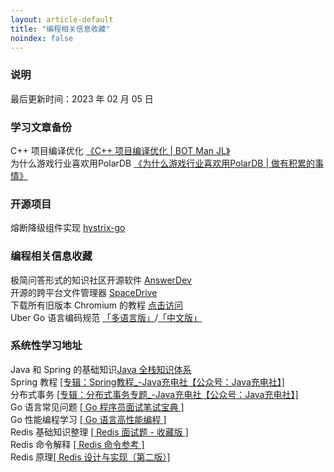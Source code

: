```yaml
---
layout: article-default
title: "编程相关信息收藏"
noindex: false
---
```


<article>
    <h3>说明</h3>
    最后更新时间：2023 年 02 月 05 日
    <h3>学习文章备份</h3>
    C++ 项目编译优化  <a target="_blank" rel="noopener nofollow" href="https://bot-man-jl.github.io/articles/?post=2022/Cpp-Project-Compile-Optimization">《C++ 项目编译优化 | BOT Man JL》</a>
    <br>为什么游戏行业喜欢用PolarDB  <a target="_blank" rel="noopener nofollow" href="http://baotiao.github.io/2022/07/19/polardb-game.html">《为什么游戏行业喜欢用PolarDB | 做有积累的事情》</a>
    <h3>开源项目</h3>
    熔断降级组件实现 <a target="_blank" rel="noopener nofollow" href="https://github.com/afex/hystrix-go">hystrix-go</a>
    <h3>编程相关信息收藏</h3>
    极简问答形式的知识社区开源软件 <a target="_blank" rel="noopener nofollow" href="https://github.com/answerdev/answer">AnswerDev</a>
    <br>开源的跨平台文件管理器 <a target="_blank" rel="noopener nofollow" href="https://github.com/spacedriveapp/spacedrive">SpaceDrive</a>
    <br>下载所有旧版本 Chromium 的教程 <a target="_blank" rel="noopener nofollow" href="https://github.com/Bugazelle/chromium-all-old-stable-versions">点击访问</a>
    <br>Uber Go 语言编码规范 <a target="_blank" rel="noopener nofollow" href="https://github.com/uber-go/guide">「多语言版」</a>/<a target="_blank" rel="noopener nofollow" href="https://github.com/xxjwxc/uber_go_guide_cn">「中文版」</a>
    <h3>系统性学习地址</h3>
    Java 和 Spring 的基础知识<a target="_blank" rel="noopener nofollow" href="https://pdai.tech/md/java/basic/java-basic-oop.html">Java 全栈知识体系</a>
    <br>Spring 教程 <a target="_blank" rel="noopener nofollow" href="http://www.itsoku.com/course/5/83">[专辑：Spring教程_-Java充电社【公众号：Java充电社】]</a>
    <br>分布式事务 <a target="_blank" rel="noopener nofollow" href="http://www.itsoku.com/course/7/160">[专辑：分布式事务专题_-Java充电社【公众号：Java充电社】]</a>
    <br>Go 语言常见问题 <a target="_blank" rel="noopener nofollow" href="https://golang.design/go-questions/">[ Go 程序员面试笔试宝典 ]</a>
    <br>Go 性能编程学习 <a target="_blank" rel="noopener nofollow" href="https://geektutu.com/post/high-performance-go.html">[ Go 语言高性能编程 ]</a>
    <br>Redis 基础知识整理 <a target="_blank" rel="noopener nofollow" href="https://www.cnblogs.com/crazymakercircle/p/13900198.html">[ Redis 面试题 - 收藏版 ]</a>
    <br>Redis 命令解释 <a target="_blank" rel="noopener nofollow" href="http://doc.redisfans.com/">[ Redis 命令参考 ]</a>
    <br>Redis 原理<a target="_blank" rel="noopener nofollow" href="https://www.w3cschool.cn/hdclil/">[ Redis 设计与实现（第二版）]</a>
    <!-- <br> <a target="_blank" rel="noopener nofollow" href=""></a> -->
</article>